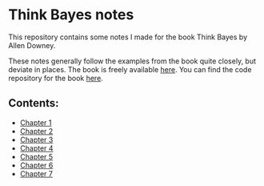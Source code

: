# Think Bayes notes
This repository contains some notes I made for the book Think Bayes by Allen Downey.

These notes generally follow the examples from the book quite closely, but deviate in places. The book is freely available [here](https://greenteapress.com/wp/think-bayes/). You can find the code repository for the book [here](https://github.com/AllenDowney/ThinkBayes). 

## Contents:
* [Chapter 1](notes/chapter_1.ipynb)
* [Chapter 2](notes/chapter_2.ipynb)
* [Chapter 3](notes/chapter_3.ipynb)
* [Chapter 4](notes/chapter_4.ipynb)
* [Chapter 5](notes/chapter_5.ipynb)
* [Chapter 6](notes/chapter_6.ipynb)
* [Chapter 7](notes/chapter_7.ipynb)

